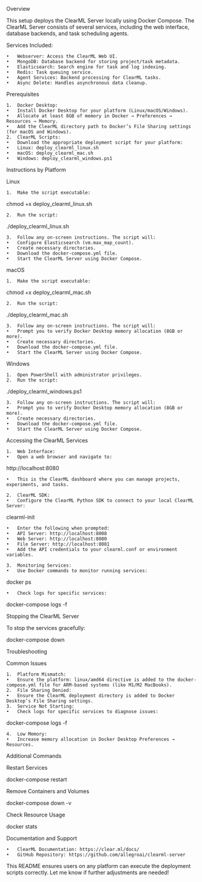 Overview

This setup deploys the ClearML Server locally using Docker Compose. The ClearML Server consists of several services, including the web interface, database backends, and task scheduling agents.

Services Included:

	•	Webserver: Access the ClearML Web UI.
	•	MongoDB: Database backend for storing project/task metadata.
	•	Elasticsearch: Search engine for task and log indexing.
	•	Redis: Task queuing service.
	•	Agent Services: Backend processing for ClearML tasks.
	•	Async Delete: Handles asynchronous data cleanup.

Prerequisites

	1.	Docker Desktop:
	•	Install Docker Desktop for your platform (Linux/macOS/Windows).
	•	Allocate at least 8GB of memory in Docker → Preferences → Resources → Memory.
	•	Add the ClearML directory path to Docker’s File Sharing settings (for macOS and Windows).
	2.	ClearML Scripts:
	•	Download the appropriate deployment script for your platform:
	•	Linux: deploy_clearml_linux.sh
	•	macOS: deploy_clearml_mac.sh
	•	Windows: deploy_clearml_windows.ps1

Instructions by Platform

Linux

	1.	Make the script executable:

chmod +x deploy_clearml_linux.sh


	2.	Run the script:

./deploy_clearml_linux.sh


	3.	Follow any on-screen instructions. The script will:
	•	Configure Elasticsearch (vm.max_map_count).
	•	Create necessary directories.
	•	Download the docker-compose.yml file.
	•	Start the ClearML Server using Docker Compose.

macOS

	1.	Make the script executable:

chmod +x deploy_clearml_mac.sh


	2.	Run the script:

./deploy_clearml_mac.sh


	3.	Follow any on-screen instructions. The script will:
	•	Prompt you to verify Docker Desktop memory allocation (8GB or more).
	•	Create necessary directories.
	•	Download the docker-compose.yml file.
	•	Start the ClearML Server using Docker Compose.

Windows

	1.	Open PowerShell with administrator privileges.
	2.	Run the script:

./deploy_clearml_windows.ps1


	3.	Follow any on-screen instructions. The script will:
	•	Prompt you to verify Docker Desktop memory allocation (8GB or more).
	•	Create necessary directories.
	•	Download the docker-compose.yml file.
	•	Start the ClearML Server using Docker Compose.

Accessing the ClearML Services

	1.	Web Interface:
	•	Open a web browser and navigate to:

http://localhost:8080


	•	This is the ClearML dashboard where you can manage projects, experiments, and tasks.

	2.	ClearML SDK:
	•	Configure the ClearML Python SDK to connect to your local ClearML Server:

clearml-init


	•	Enter the following when prompted:
	•	API Server: http://localhost:8008
	•	Web Server: http://localhost:8080
	•	File Server: http://localhost:8081
	•	Add the API credentials to your clearml.conf or environment variables.

	3.	Monitoring Services:
	•	Use Docker commands to monitor running services:

docker ps


	•	Check logs for specific services:

docker-compose logs -f <service-name>

Stopping the ClearML Server

To stop the services gracefully:

docker-compose down

Troubleshooting

Common Issues

	1.	Platform Mismatch:
	•	Ensure the platform: linux/amd64 directive is added to the docker-compose.yml file for ARM-based systems (like M1/M2 MacBooks).
	2.	File Sharing Denied:
	•	Ensure the ClearML deployment directory is added to Docker Desktop’s File Sharing settings.
	3.	Service Not Starting:
	•	Check logs for specific services to diagnose issues:

docker-compose logs -f <service-name>


	4.	Low Memory:
	•	Increase memory allocation in Docker Desktop Preferences → Resources.

Additional Commands

Restart Services

docker-compose restart

Remove Containers and Volumes

docker-compose down -v

Check Resource Usage

docker stats

Documentation and Support

	•	ClearML Documentation: https://clear.ml/docs/
	•	GitHub Repository: https://github.com/allegroai/clearml-server

This README ensures users on any platform can execute the deployment scripts correctly. Let me know if further adjustments are needed!